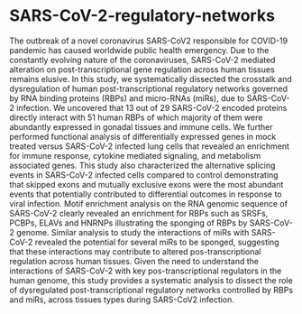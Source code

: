 # SARS-CoV-2-regulatory-networks
The outbreak of a novel coronavirus SARS-CoV2 responsible for COVID-19 pandemic has caused worldwide public health emergency. Due to the constantly evolving nature of the coronaviruses, SARS-CoV-2 mediated alteration on post-transcriptional gene regulation across human tissues remains elusive. In this study, we systematically dissected the crosstalk and dysregulation of human post-transcriptional regulatory networks governed by RNA binding proteins (RBPs) and micro-RNAs (miRs), due to SARS-CoV-2 infection. We uncovered that 13 out of 29 SARS-CoV-2 encoded proteins directly interact with 51 human RBPs of which majority of them were abundantly expressed in gonadal tissues and immune cells. We further performed functional analysis of differentially expressed genes in mock treated versus SARS-CoV-2 infected lung cells that revealed an enrichment for immune response, cytokine mediated signaling, and metabolism associated genes. This study also characterized the alternative splicing events in SARS-CoV-2 infected cells compared to control demonstrating that skipped exons and mutually exclusive exons were the most abundant events that potentially contributed to differential outcomes in response to viral infection. Motif enrichment analysis on the RNA genomic sequence of SARS-CoV-2 clearly revealed an enrichment for RBPs such as SRSFs, PCBPs, ELAVs and HNRNPs illustrating the sponging of RBPs by SARS-CoV-2 genome. Similar analysis to study the interactions of miRs with SARS-CoV-2 revealed the potential for several miRs to be sponged, suggesting that these interactions may contribute to altered pos-transcriptional regulation across human tissues. Given the need to understand the interactions of SARS-CoV-2 with key pos-transcriptional regulators in the human genome, this study provides a systematic analysis to dissect the role of dysregulated post-transcriptional regulatory networks controlled by RBPs and miRs, across tissues types during SARS-CoV2 infection.
